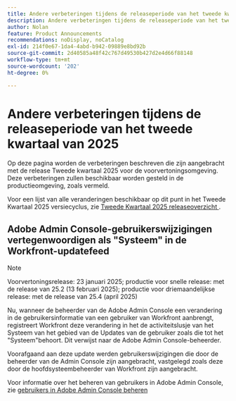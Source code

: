 ```yaml
---
title: Andere verbeteringen tijdens de releaseperiode van het tweede kwartaal van 2025
description: Andere verbeteringen tijdens de releaseperiode van het tweede kwartaal van 2025
author: Nolan
feature: Product Announcements
recommendations: noDisplay, noCatalog
exl-id: 214f0e67-1da4-4abd-b942-09889e8bd92b
source-git-commit: 2d40585a48f42c767d49530b427d2e4d66f88148
workflow-type: tm+mt
source-wordcount: '202'
ht-degree: 0%

---
```


# Andere verbeteringen tijdens de releaseperiode van het tweede kwartaal van 2025

Op deze pagina worden de verbeteringen beschreven die zijn aangebracht met de release Tweede kwartaal 2025 voor de voorvertoningsomgeving. Deze verbeteringen zullen beschikbaar worden gesteld in de productieomgeving, zoals vermeld.

Voor een lijst van alle veranderingen beschikbaar op dit punt in het Tweede Kwartaal 2025 versiecyclus, zie [ Tweede Kwartaal 2025 releaseoverzicht ](/help/quicksilver/product-announcements/product-releases/25-q2-release-activity/25-q2-release-overview.md).

## Adobe Admin Console-gebruikerswijzigingen vertegenwoordigen als &quot;Systeem&quot; in de Workfront-updatefeed

>[!NOTE]
>
>Voorvertoningsrelease: 23 januari 2025; productie voor snelle release: met de release van 25.2 (13 februari 2025); productie voor driemaandelijkse release: met de release van 25.4 (april 2025)

Nu, wanneer de beheerder van de Adobe Admin Console een verandering in de gebruikersinformatie van een gebruiker van Workfront aanbrengt, registreert Workfront deze verandering in het de activiteitslusje van het Systeem van het gebied van de Updates van de gebruiker zoals die tot het &quot;Systeem&quot;behoort. Dit verwijst naar de Adobe Admin Console-beheerder.

Voorafgaand aan deze update werden gebruikerswijzigingen die door de beheerder van de Admin Console zijn aangebracht, vastgelegd zoals deze door de hoofdsysteembeheerder van Workfront zijn aangebracht.

Voor informatie over het beheren van gebruikers in Adobe Admin Console, zie [ gebruikers in Adobe Admin Console beheren ](/help/quicksilver/administration-and-setup/add-users/create-and-manage-users/admin-console.md)
